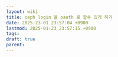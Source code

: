 ```yaml
---
layout: wiki
title: ceph login 을 oauth 로 할수 있게 하기
date: 2025-23-01 23:57:04 +0900
lastmod: 2025-01-23 23:57:15 +0900
tags: 
draft: true
parent: 
---
```

